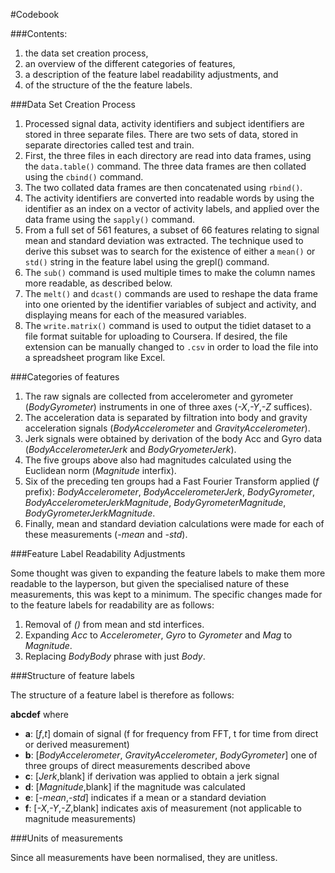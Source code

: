 #Codebook

###Contents: 
1.  the data set creation process,
2.  an overview of the different categories of features, 
3.  a description of the feature label readability adjustments, and
4.  of the structure of the the feature labels.

###Data Set Creation Process

1. Processed signal data, activity identifiers and subject identifiers are stored in three separate files. There are two sets of data, stored in separate directories called test and train.
2. First, the three files in each directory are read into data frames, using the `data.table()` command. The three data frames are then collated using the `cbind()` command.
3. The two collated data frames are then concatenated using `rbind()`.
4. The activity identifiers are converted into readable words by using the identifier as an index on a vector of activity labels, and applied over the data frame using the `sapply()` command.
5. From a full set of 561 features, a subset of 66 features relating to signal mean and standard deviation was extracted. The technique used to derive this subset was to search for the existence of either a `mean()` or `std()` string in the feature label using the grepl() command.
6. The `sub()` command is used multiple times to make the column names more readable, as described below.
7. The `melt()` and `dcast()` commands are used to reshape the data frame into one oriented by the identifier variables of subject and activity, and displaying means for each of the measured variables. 
8. The `write.matrix()` command is used to output the tidiet dataset to a file format suitable for uploading to Coursera. If desired, the file extension can be manually changed to `.csv` in order to load the file into a spreadsheet program like Excel.


###Categories of features
1. The raw signals are collected from accelerometer and gyrometer (*BodyGyrometer*) instruments in one of three axes (*-X*,*-Y*,*-Z* suffices).
2. The acceleration data is separated by filtration into body and gravity acceleration signals (*BodyAccelerometer* and *GravityAccelerometer*).
3. Jerk signals were obtained by derivation of the body Acc and Gyro data (*BodyAccelerometerJerk* and *BodyGryometerJerk*).
4. The five groups above also had magnitudes calculated using the Euclidean norm (*Magnitude* interfix).
5. Six of the preceding ten groups had a Fast Fourier Transform applied (*f* prefix): *BodyAccelerometer*, *BodyAccelerometerJerk*, *BodyGyrometer*, *BodyAccelerometerJerkMagnitude*, *BodyGyrometerMagnitude*, *BodyGyrometerJerkMagnitude*.
6. Finally, mean and standard deviation calculations were made for each of these measurements (*-mean* and *-std*).

###Feature Label Readability Adjustments

Some thought was given to expanding the feature labels to make them more readable to the layperson, but given the specialised nature of these measurements, this was kept to a minimum.
The specific changes made for to the feature labels for readability are as follows:

1. Removal of *()* from mean and std interfices.
2. Expanding *Acc* to *Accelerometer*, *Gyro* to *Gyrometer* and *Mag* to *Magnitude*.
3. Replacing *BodyBody* phrase with just *Body*.

###Structure of feature labels

The structure of a feature label is therefore as follows:

**abcdef**
where

* **a**: [*f*,*t*] domain of signal (f for frequency from FFT, t for time from direct or derived measurement)
* **b**: [*BodyAccelerometer*, *GravityAccelerometer*, *BodyGyrometer*] one of three groups of direct measurements described above 
* **c**: [*Jerk*,blank] if derivation was applied to obtain a jerk signal
* **d**: [*Magnitude*,blank] if the magnitude was calculated
* **e**: [*-mean*,*-std*] indicates if a mean or a standard deviation
* **f**: [*-X*,*-Y*,*-Z*,blank] indicates axis of measurement (not applicable to magnitude measurements)

###Units of measurements

Since all measurements have been normalised, they are unitless.